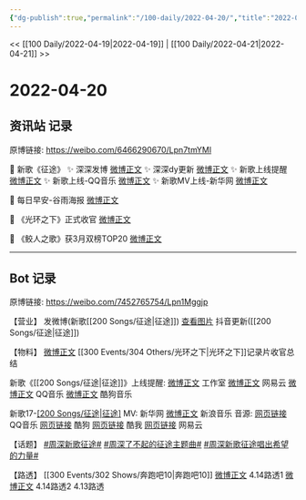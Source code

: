 ```yaml
---
{"dg-publish":true,"permalink":"/100-daily/2022-04-20/","title":"2022-04-20"}
---
```



<< [[100 Daily/2022-04-19\|2022-04-19]] | [[100 Daily/2022-04-21\|2022-04-21]] >>

# 2022-04-20

## 资讯站 记录

原博链接: https://weibo.com/6466290670/Lpn7tmYMl

💫 新歌《征途》
✨ 深深发博 [微博正文](https://m.weibo.cn/6466290670/4760315461633273)
✨ 深深dy更新 [微博正文](https://m.weibo.cn/6466290670/4760415693964700)
✨ 新歌上线提醒 [微博正文](https://m.weibo.cn/6466290670/4760121198248223)
✨ 新歌上线-QQ音乐 [微博正文](https://m.weibo.cn/6466290670/4760119134393369)
✨ 新歌MV上线-新华网 [微博正文](https://m.weibo.cn/6466290670/4760320541722752)

💫 每日早安-谷雨海报 [微博正文](https://m.weibo.cn/6466290670/4760239154922338)

💫 《光环之下》正式收官 [微博正文](https://m.weibo.cn/6466290670/4760321128663367)

💫 《鲛人之歌》获3月双榜TOP20 [微博正文](https://m.weibo.cn/6466290670/4760355828402743)

---
## Bot 记录

原博链接: https://weibo.com/7452765754/Lpn1Mggjp

【营业】
[](https://m.weibo.cn/1736988591/4760314191807421) 发微博(新歌[[200 Songs/征途\|征途]])
[查看图片](https://wx1.sinaimg.cn/large/0088n2Pggy1h1gggxqw7tj30u01hdn0o.jpg) 抖音更新([[200 Songs/征途\|征途]])

【物料】
[微博正文](https://m.weibo.cn/6524418754/4760283966870434) [[300 Events/304 Others/光环之下\|光环之下]]记录片收官总结

新歌《[[200 Songs/征途\|征途]]》上线提醒:
[微博正文](https://m.weibo.cn/7478855230/4760122003821299) 工作室
[微博正文](https://m.weibo.cn/1721030997/4760117876100788) 网易云
[微博正文](https://m.weibo.cn/2169129705/4760117893923847) QQ音乐
[微博正文](https://m.weibo.cn/1665103091/4760117881605711) 酷狗音乐

新歌17-[[200 Songs/征途\|征途]](纪录片"了不起的征途"主题曲)
MV:
[](https://m.weibo.cn/2810373291/4760311616504735) 新华网
[微博正文](https://m.weibo.cn/1266269835/4760312941118008) 新浪音乐
音源:
[网页链接](https://weibo.cn/sinaurl?u=https%3A%2F%2Fy.qq.com%2Fn%2Fryqq%2FalbumDetail%2F003wYuU22jEhi9) QQ音乐
[网页链接](https://weibo.cn/sinaurl?u=https%3A%2F%2Fwww.kugou.com%2Fyy%2Falbum%2Fsingle%2F56734392.html) 酷狗
[网页链接](https://weibo.cn/sinaurl?u=http%3A%2F%2Fwww.kuwo.cn%2Falbum_detail%2F27784137) 酷我
[网页链接](https://weibo.cn/sinaurl?u=https%3A%2F%2Fmusic.163.com%2F%23%2Fsong%3Fid%3D1938306786) 网易云

【话题】
[#周深新歌征途#](https://s.weibo.com/weibo?q=%23%E5%91%A8%E6%B7%B1%E6%96%B0%E6%AD%8C%E5%BE%81%E9%80%94%23)
[#周深了不起的征途主题曲#](https://s.weibo.com/weibo?q=%23%E5%91%A8%E6%B7%B1%E4%BA%86%E4%B8%8D%E8%B5%B7%E7%9A%84%E5%BE%81%E9%80%94%E4%B8%BB%E9%A2%98%E6%9B%B2%23)
[#周深新歌征途唱出希望的力量#](https://s.weibo.com/weibo?q=%23%E5%91%A8%E6%B7%B1%E6%96%B0%E6%AD%8C%E5%BE%81%E9%80%94%E5%94%B1%E5%87%BA%E5%B8%8C%E6%9C%9B%E7%9A%84%E5%8A%9B%E9%87%8F%23)

【路透】
[[300 Events/302 Shows/奔跑吧10\|奔跑吧10]]
[微博正文](https://m.weibo.cn/5453477559/4760276266910948) 4.14路透1
[微博正文](https://m.weibo.cn/5453477559/4760310383381933) 4.14路透2
[](https://m.weibo.cn/6744869377/4760451462202153) 4.13路透
